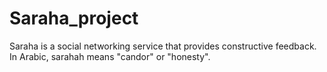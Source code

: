# Saraha_project
Saraha is a social networking service that provides constructive feedback. In Arabic, sarahah means "candor" or "honesty".

